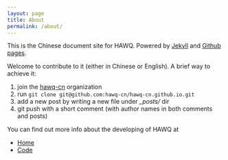 ```yaml
---
layout: page
title: About
permalink: /about/
---
```


This is the Chinese document site for HAWQ. 
Powered by [Jekyll](https://jekyllrb.com/docs/) and [Github pages](https://pages.github.com/).

Welcome to contribute to it (either in Chinese or English). 
A brief way to achieve it:

1. join the [hawq-cn](https://github.com/hawq-cn) organization
2. run `git clone git@github.com:hawq-cn/hawq-cn.github.io.git`
3. add a new post by writing a new file under *_posts/* dir
4. git push with a short comment (with author names in both comments and posts)

You can find out more info about the developing of HAWQ at

* [Home](http://hawq.incubator.apache.org/)
* [Code](https://github.com/apache/incubator-hawq)



